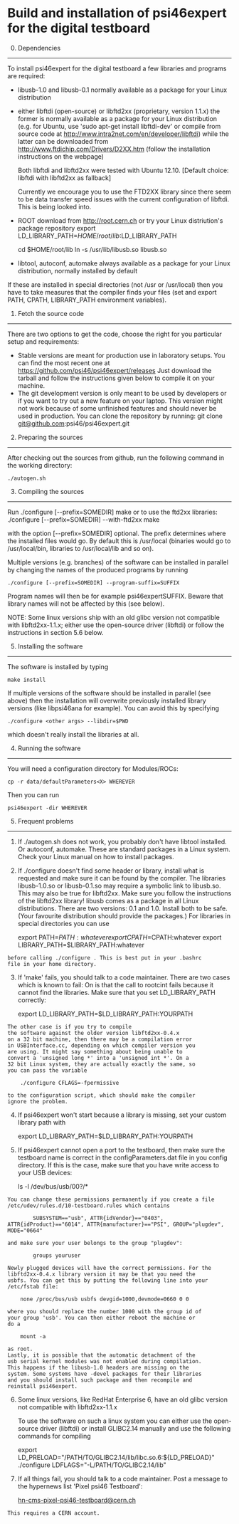 Build and installation of psi46expert for the digital testboard
===============================================================

0. Dependencies
---------------
To install psi46expert for the digital testboard a few libraries and programs
are required:

  - libusb-1.0 and libusb-0.1
    normally available as a package for your Linux distribution

  - either libftdi (open-source) or libftd2xx (proprietary, version
    1.1.x) the former is normally available as a package for your
    Linux distribution (e.g. for Ubuntu, use 'sudo apt-get install
    libftdi-dev' or compile from source code at
    http://www.intra2net.com/en/developer/libftdi) while the latter
    can be downloaded from http://www.ftdichip.com/Drivers/D2XX.htm
    (follow the installation instructions on the webpage)

    Both libftdi and libftd2xx were tested with Ubuntu 12.10.
    [Default choice: libftdi with libftd2xx as fallback]

    Currently we encourage you to use the FTD2XX library since there seem
    to be data transfer speed issues with the current configuration of
    libftdi. This is being looked into.

  - ROOT
    download from http://root.cern.ch or try your Linux distriution's
    package repository
    export LD_LIBRARY_PATH=$HOME/root/lib:$LD_LIBRARY_PATH

    cd $HOME/root/lib
    ln -s /usr/lib/libusb.so libusb.so

  - libtool, autoconf, automake
    always available as a package for your Linux distribution,
    normally installed by default

If these are installed in special directories (not /usr or /usr/local)
then you have to take measures that the compiler finds your files
(set and export PATH, CPATH, LIBRARY_PATH environment variables).


1. Fetch the source code
------------------------
There are two options to get the code, choose the right for you particular
setup and requirements:
 
  - Stable versions are meant for production use in laboratory setups. You
    can find the most recent one at
    https://github.com/psi46/psi46expert/releases
    Just download the tarball and follow the instructions given below to
    compile it on your machine.
  - The git development version is only meant to be used by developers
    or if you want to try out a new feature on your laptop. This version
    might not work because of some unfinished features and should never be
    used in production. You can clone the repository by running:
    git clone git@github.com:psi46/psi46expert.git

2. Preparing the sources
------------------------
After checking out the sources from github, run the following command
in the working directory:

	./autogen.sh

3. Compiling the sources
------------------------
Run
	./configure [--prefix=SOMEDIR]
	make
or to use the ftd2xx libraries:
	./configure [--prefix=SOMEDIR] --with-ftd2xx
	make

with the option [--prefix=SOMEDIR] optional. The prefix determines
where the installed files would go. By default this is /usr/local
(binaries would go to /usr/local/bin, libraries to /usr/local/lib
and so on).

Multiple versions (e.g. branches) of the software can be installed
in parallel by changing the names of the produced programs by
running

	./configure [--prefix=SOMEDIR] --program-suffix=SUFFIX

Program names will then be for example psi46expertSUFFIX. Beware
that library names will not be affected by this (see below).

NOTE: Some linux versions ship with an old glibc version not
compatible with libftd2xx-1.1.x; either use the open-source driver
(libftdi) or follow the instructions in section 5.6 below.


5. Installing the software
--------------------------
The software is installed by typing

	make install

If multiple versions of the software should be installed in
parallel (see above) then the installation will overwrite
previously installed library versions (like libpsi46ana for
example). You can avoid this by specifying

	./configure <other args> --libdir=$PWD

which doesn't really install the libraries at all.

4. Running the software
-----------------------
You will need a configuration directory for Modules/ROCs:

	cp -r data/defaultParameters<X> WHEREVER

Then you can run

	psi46expert -dir WHEREVER

5. Frequent problems
--------------------
  1.	If ./autogen.sh does not work, you probably don't have
  	libtool installed. Or autoconf, automake. These are
  	standard packages in a Linux system. Check your Linux
  	manual on how to install packages.

  2.	If ./configure doesn't find some header or library,
	install what is requested and make sure it can be found
	by the compiler. The libraries libusb-1.0.so or libusb-0.1.so
	may require a symbolic link to libusb.so. This may also be
	true for libftd2xx. Make sure you follow the instructions of
	the libftd2xx library! libusb comes as a package in all Linux
	distributions. There are two versions: 0.1 and 1.0. Install
	both to be safe. (Your favourite distribution should provide
	the packages.)
	For libraries in special directories you can use

		export PATH=$PATH:whatever
		export CPATH=$CPATH:whatever
		export LIBRARY_PATH=$LIBRARY_PATH:whatever

	before calling ./configure . This is best put in your .bashrc
	file in your home directory.

  3.	If 'make' fails, you should talk to a code maintainer. There
  	are two cases which is known to fail: On is that the call to
  	rootcint fails because it cannot find the libraries. Make sure
  	that you set LD_LIBRARY_PATH correctly:

  		export LD_LIBRARY_PATH=$LD_LIBRARY_PATH:YOURPATH

  	The other case is if you try to compile
  	the software against the older version libftd2xx-0.4.x
  	on a 32 bit machine, then there may be a compilation error
  	in USBInterface.cc, depending on which compiler version you
  	are using. It might say something about being unable to
  	convert a 'unsigned long *' into a 'unsigned int *'. On a
  	32 bit Linux system, they are actually exactly the same, so
  	you can pass the variable

  		./configure CFLAGS=-fpermissive

  	to the configuration script, which should make the compiler
  	ignore the problem.

  4.	If psi46expert won't start because a library is missing,
  	set your custom library path with

  		export LD_LIBRARY_PATH=$LD_LIBRARY_PATH:YOURPATH

  5.	If psi46expert cannot open a port to the testboard, then
  	make sure the testboard name is correct in the configParameters.dat
  	file in you config directory. If this is the case, make
  	sure that you have write access to your USB devices:

  		ls -l /dev/bus/usb/00?/*

  	You can change these permissions permanently if you create a file
  	/etc/udev/rules.d/10-testboard.rules which contains

	        SUBSYSTEM=="usb", ATTR{idVendor}=="0403", ATTR{idProduct}=="6014", ATTR{manufacturer}=="PSI", GROUP="plugdev", MODE="0664"

  	and make sure your user belongs to the group "plugdev":

	        groups youruser

	Newly plugged devices will have the correct permissions. For the
  	libftd2xx-0.4.x library version it may be that you need the
  	usbfs. You can get this by putting the following line into your
  	/etc/fstab file:

  		none /proc/bus/usb usbfs devgid=1000,devmode=0660 0 0

  	where you should replace the number 1000 with the group id of
  	your group 'usb'. You can then either reboot the machine or
  	do a

  		mount -a

  	as root.
  	Lastly, it is possible that the automatic detachment of the
  	usb serial kernel modules was not enabled during compilation.
  	This happens if the libusb-1.0 headers are missing on the
  	system. Some systems have -devel packages for their libraries
  	and you should install such package and then recompile and
  	reinstall psi46expert.

  6.    Some linux versions, like RedHat Enterprise 6, have an old glibc
        version not compatible with libftd2xx-1.1.x

        To use the software on such a linux system you can either use
        the open-source driver (libftdi) or install GLIBC2.14 manually
        and use the following commands for compiling

         export LD_PRELOAD="/PATH/TO/GLIBC2.14/lib/libc.so.6:${LD_PRELOAD}"
         ./configure LDFLAGS="-L/PATH/TO/GLIBC2.14/lib"
 
  7.	If all things fail, you should talk to a code maintainer. Post
  	a message to the hypernews list 'Pixel psi46 Testboard':

  		hn-cms-pixel-psi46-testboard@cern.ch

  	This requires a CERN account.

